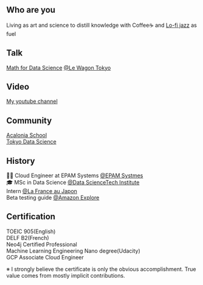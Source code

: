 ## Who are you
Living as art and science to distill knowledge with Coffee☕️ and [Lo-fi jazz](https://www.youtube.com/c/majesticcasual) as fuel

## Talk
[Math for Data Science](https://www.youtube.com/watch?v=DqoDpm_OjxQ&t=517s) [@Le Wagon Tokyo](https://www.lewagon.com/tokyo)

## Video
[My youtube channel](https://www.youtube.com/channel/UCERuVu6ZkMC3_E7d0crNS2A/playlists)

## Community
[Acalonia School](https://acalonia.com/) \
[Tokyo Data Science](https://tokyodatascience.com/)


## History
👨‍💻 Cloud Engineer at EPAM Systems [@EPAM Systmes](https://www.epam.com/) \
🎓 MSc in Data Science [@Data ScienceTech Institute](https://www.datasciencetech.institute/) \
Intern [@La France au Japon](https://jp.ambafrance.org/) \
Beta testing guide [@Amazon Explore](https://www.amazon.com/b?ie=UTF8&node=19419898011) 

## Certification
TOEIC 905(English) \
DELF B2(French) \
Neo4j Certified Professional \
Machine Learning Engineering Nano degree(Udacity) \
GCP Associate Cloud Engineer

※ I strongly believe the certificate is only the obvious accomplishment. True value comes from mostly implicit contributions.
